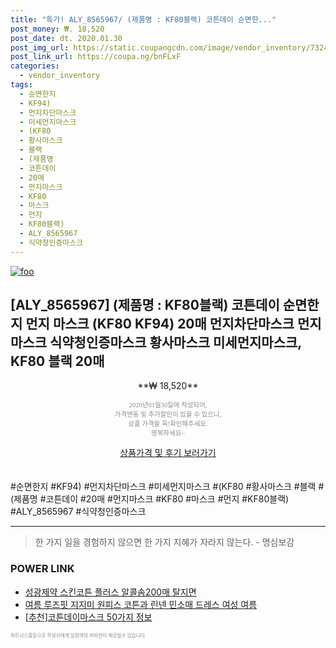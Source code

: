 ```yaml
--- 
title: "특가! ALY_8565967/ (제품명 : KF80블랙) 코튼데이 순면한..." 
post_money: ₩. 18,520 
post_date: dt. 2020.01.30 
post_img_url: https://static.coupangcdn.com/image/vendor_inventory/7324/6e46a17f7f7319640c3857d751dcf7509c033a6282d6d669731b2db531ba.jpg 
post_link_url: https://coupa.ng/bnFLxF 
categories: 
  - vendor_inventory 
tags: 
  - 순면한지 
  - KF94) 
  - 먼지차단마스크 
  - 미세먼지마스크 
  - (KF80 
  - 황사마스크 
  - 블랙 
  - (제품명 
  - 코튼데이 
  - 20매 
  - 먼지마스크 
  - KF80 
  - 마스크 
  - 먼지 
  - KF80블랙) 
  - ALY_8565967 
  - 식약청인증마스크 
--- 
```

[![foo](https://static.coupangcdn.com/image/vendor_inventory/7324/6e46a17f7f7319640c3857d751dcf7509c033a6282d6d669731b2db531ba.jpg)](https://coupa.ng/bnFLxF) 

## [ALY_8565967] (제품명 : KF80블랙) 코튼데이 순면한지 먼지 마스크 (KF80 KF94) 20매 먼지차단마스크 먼지마스크 식약청인증마스크 황사마스크 미세먼지마스크, KF80 블랙 20매 
<p style="text-align: center;">**₩ 18,520**</p> 
<p style="text-align: center;"><span style="color: #898c8f; font-family: Georgia,Times,serif; font-size: 0.75em;">2020년01월30일에 작성되어, <br>가격변동 및 추가할인이 있을 수 있으니,<br> 상품 가격을 꼭!확인해주세요.<br>행복하세요~</span> 
</p>	 
<div markdown="0" style="text-align: center;"><a href="https://coupa.ng/bnFLxF" class="btn btn--success">상품가격 및 후기 보러가기</a></div> 
<br><br> 
  #순면한지 #KF94) #먼지차단마스크 #미세먼지마스크 #(KF80 #황사마스크 #블랙 #(제품명 #코튼데이 #20매 #먼지마스크 #KF80 #마스크 #먼지 #KF80블랙) #ALY_8565967 #식약청인증마스크 
<hr> 

> 한 가지 일을 경험하지 않으면 한 가지 지혜가 자라지 않는다. - 명심보감 


### POWER LINK

* <a href="https://blog.naver.com/fasyy4321/221790563170" target="_blank">성광제약 스킨코튼 플러스 알콜솜200매 탈지면</a>
* <a href="https://blog.naver.com/fasyy4321/221783411688" target="_blank">여름 루즈핏 지지미 원피스 코튼과 린넨 민소매 드레스 여성 여름</a>
* <a href="https://blog.naver.com/fasyy4321/221787337994" target="_blank">[추천]코튼데이마스크 50가지 정보</a>

<span style="color: #898c8f; font-family: Georgia,Times,serif; font-size: 0.55em;">파트너스활동으로 작성자에게 일정액의 커미션이 제공될수 있습니다.</span> 
